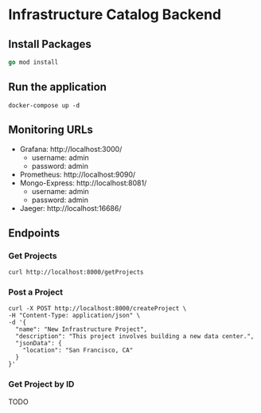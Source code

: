 # Infrastructure Catalog Backend

## Install Packages

```Go
go mod install
```

## Run the application

```shell
docker-compose up -d
```

## Monitoring URLs

- Grafana: http://localhost:3000/
  - username: admin
  - password: admin
- Prometheus: http://localhost:9090/
- Mongo-Express: http://localhost:8081/
  - username: admin
  - password: admin
- Jaeger: http://localhost:16686/

## Endpoints

### Get Projects

```shell
curl http://localhost:8000/getProjects
```

### Post a Project

```shell
curl -X POST http://localhost:8000/createProject \
-H "Content-Type: application/json" \
-d '{
  "name": "New Infrastructure Project",
  "description": "This project involves building a new data center.",
  "jsonData": {
    "location": "San Francisco, CA"
  }
}'
```

### Get Project by ID

TODO
